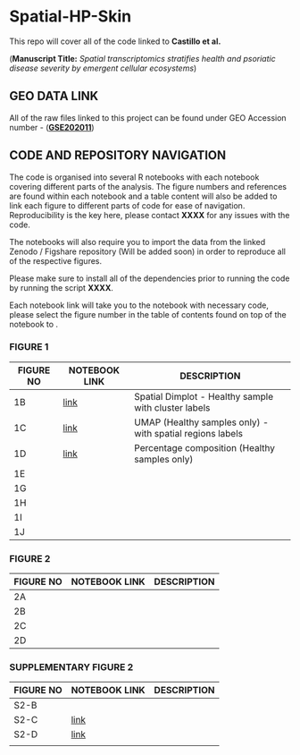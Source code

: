 # Spatial-HP-Skin

This repo will cover all of the code linked to **Castillo et al.**

(**Manuscript Title:** *Spatial transcriptomics stratifies health and psoriatic disease severity by emergent cellular ecosystems*)

## GEO DATA LINK

All of the raw files linked to this project can be found under GEO Accession number - ([**GSE202011**](https://www.ncbi.nlm.nih.gov/geo/query/acc.cgi?acc=GSE202011))

## CODE AND REPOSITORY NAVIGATION

The code is organised into several R notebooks with each notebook covering different parts of the analysis. The figure numbers and references are found within each notebook and a table content will also be added to link each figure to different parts of code for ease of navigation. Reproducibility is the key here, please contact **XXXX** for any issues with the code.

The notebooks will also require you to import the data from the linked Zenodo / Figshare repository (Will be added soon) in order to reproduce all of the respective figures.

Please make sure to install all of the dependencies prior to running the code by running the script **XXXX**.

Each notebook link will take you to the notebook with necessary code, please select the figure number in the table of contents found on top of the notebook to .

### FIGURE 1

| FIGURE NO | NOTEBOOK LINK                                   | DESCRIPTION                                               |
|-------------|--------------------------|---------------------------------|
| 1B        | [link](ST_HEALTHY_HEALTHY_SAMPLES_FIGURE_1.RMD) | Spatial Dimplot - Healthy sample with cluster labels      |
| 1C        | [link](ST_HEALTHY_HEALTHY_SAMPLES_FIGURE_1.RMD) | UMAP (Healthy samples only) - with spatial regions labels |
| 1D        | [link](ST_HEALTHY_HEALTHY_SAMPLES_FIGURE_1.RMD) | Percentage composition (Healthy samples only)             |
| 1E        |                                                 |                                                           |
| 1G        |                                                 |                                                           |
| 1H        |                                                 |                                                           |
| 1I        |                                                 |                                                           |
| 1J        |                                                 |                                                           |

### FIGURE 2

| FIGURE NO | NOTEBOOK LINK | DESCRIPTION |
|-----------|---------------|-------------|
| 2A        |               |             |
| 2B        |               |             |
| 2C        |               |             |
| 2D        |               |             |

### SUPPLEMENTARY FIGURE 2

| FIGURE NO | NOTEBOOK LINK                                   | DESCRIPTION |
|-----------|-------------------------------------------------|-------------|
| S2-B      |                                                 |             |
| S2-C      | [link](ST_HEALTHY_HEALTHY_SAMPLES_FIGURE_1.RMD) |             |
| S2-D      | [link](ST_HEALTHY_HEALTHY_SAMPLES_FIGURE_1.RMD) |             |
|           |                                                 |             |
